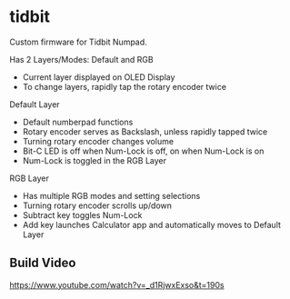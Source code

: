 # tidbit
Custom firmware for Tidbit Numpad.

Has 2 Layers/Modes: Default and RGB
- Current layer displayed on OLED Display
- To change layers, rapidly tap the rotary encoder twice

Default Layer
- Default numberpad functions
- Rotary encoder serves as Backslash, unless rapidly tapped twice
- Turning rotary encoder changes volume
- Bit-C LED is off when Num-Lock is off, on when Num-Lock is on
- Num-Lock is toggled in the RGB Layer

RGB Layer
- Has multiple RGB modes and setting selections
- Turning rotary encoder scrolls up/down
- Subtract key toggles Num-Lock
- Add key launches Calculator app and automatically moves to Default Layer

Build Video
- 
https://www.youtube.com/watch?v=_d1RjwxExso&t=190s
